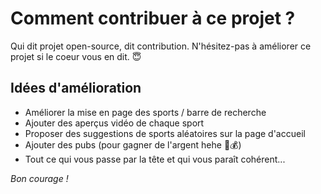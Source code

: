 # Comment contribuer à ce projet ?

Qui dit projet open-source, dit contribution. N'hésitez-pas à améliorer ce projet si le coeur vous en dit. 😇

## Idées d'amélioration

* Améliorer la mise en page des sports / barre de recherche
* Ajouter des aperçus vidéo de chaque sport
* Proposer des suggestions de sports aléatoires sur la page d'accueil
* Ajouter des pubs (pour gagner de l'argent hehe 🤑💰)
* Tout ce qui vous passe par la tête et qui vous paraît cohérent...

*Bon courage !*
